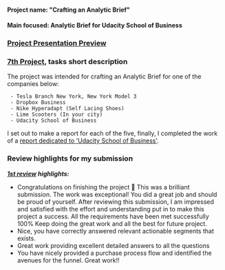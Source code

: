 #### Project name: "Crafting an Analytic Brief"
#### Main focused: Analytic Brief for Udacity School of Business
### [Project Presentation Preview](https://cutt.ly/7th-Project-Crafting-an-Analytic-Brief---Udacity-School-of-Business_Presentation-Preview)
### [7th Project](https://cutt.ly/7th-Project-Crafting-an-Analytic-Brief---Udacity-School-of-Business_Presentation-Preview), tasks short description

 The project was intended for crafting an Analytic Brief for one of the companies below:

     - Tesla Branch New York, New York Model 3
     - Dropbox Business
     - Nike Hyperadapt (Self Lacing Shoes)
     - Lime Scooters (In your city)
     - Udacity School of Business

  I set out to make a report for each of the five, finally, I completed the work of a [report dedicated to 'Udacity School of Business'](https://cutt.ly/7th-Project-Crafting-an-Analytic-Brief---Udacity-School-of-Business_Presentation-Preview).

### Review highlights for my submission

*__[1st review](https://cutt.ly/7th-Project-Crafting-an-Analytic-Brief---Udacity-School-of-Business_Review) highlights:__*

- Congratulations on finishing the project 🎉
This was a brilliant submission. The work was exceptional! You did a great job and should be proud of yourself. After reviewing this
submission, I am impressed and satisfied with the effort and understanding put in to make this project a success. All the requirements
have been met successfully 100%
Keep doing the great work and all the best for future project.
- Nice, you have correctly answered relevant actionable segments that exists.
- Great work providing excellent detailed answers to all the questions
- You have nicely provided a purchase process flow and identified the avenues for the funnel. Great work!!
